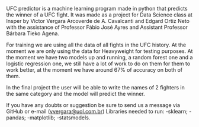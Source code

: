 UFC predictor is a machine learning program made in python that predicts the winner of a UFC fight. It was made  as a project for Data Science class at Insper by Victor Vergara Arcoverde de A. Cavalcanti and Edgard Ortiz Neto with the assistance of Professor Fábio José Ayres and Assistant Professor Bárbara Tieko Agena.

For training we are using all the data of all fights in the UFC history.
At the moment we are only using the data for Heavyweight for testing purposes.
At the moment we have two models up and running, a random forest one and a logistic regression one, we still have a lot of work to do on them for them to work better, at the moment we have around 67% of accuracy on both of them.

In the final project the user will be able to write the names of 2 fighters in the same category and the model will predict the winner.

If you have any doubts or suggestion be sure to send us a message via GitHub or e-mail (vvergara@uol.com.br)
Libraries needed to run:
-sklearn;
-pandas;
-matplotlib;
-statsmodels.
